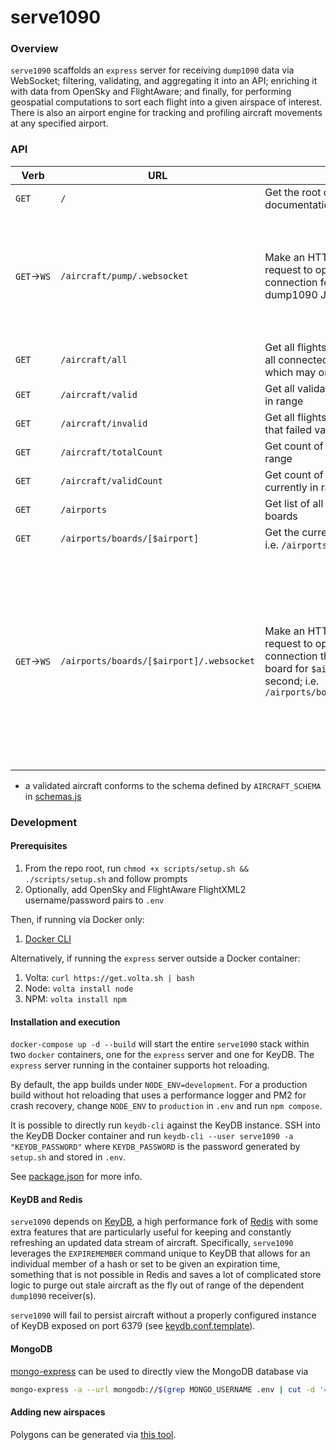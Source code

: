 # serve1090

### Overview

`serve1090` scaffolds an `express` server for receiving `dump1090` data via WebSocket; filtering, validating, and aggregating it into an API; enriching it with data from OpenSky and FlightAware; and finally, for performing geospatial computations to sort each flight into a given airspace of interest. There is also an airport engine for tracking and profiling aircraft movements at any specified airport.

### API

| Verb            | URL                                      | Function                                                                                                                                                              | Notes                                                                                                                                                                                                                                               |
| --------------- | ---------------------------------------- | --------------------------------------------------------------------------------------------------------------------------------------------------------------------- | --------------------------------------------------------------------------------------------------------------------------------------------------------------------------------------------------------------------------------------------------- |
| `GET`           | `/`                                      | Get the root of the API, returning documentation and route info                                                                                                       |                                                                                                                                                                                                                                                     |
| `GET`&rarr;`WS` | `/aircraft/pump/.websocket`              | Make an HTTP/1.1 upgrade request to open a WebSocket connection for sending dump1090 JSON data                                                                        | Each message sent through the Websocket pipe must be a stringified JSON hash containing a property `token` whose value is equal to `PUMP_SECRET`                                                                                                    |
| `GET`           | `/aircraft/all`                          | Get all flights currently in range of all connected receivers, each of which may or may not be valid                                                                  |                                                                                                                                                                                                                                                     |
| `GET`           | `/aircraft/valid`                        | Get all validated\* flights currently in range                                                                                                                        |                                                                                                                                                                                                                                                     |
| `GET`           | `/aircraft/invalid`                      | Get all flights currently in range that failed validation                                                                                                             |                                                                                                                                                                                                                                                     |
| `GET`           | `/aircraft/totalCount`                   | Get count of all flights currently in range                                                                                                                           |                                                                                                                                                                                                                                                     |
| `GET`           | `/aircraft/validCount`                   | Get count of all valid flights currently in range                                                                                                                     |                                                                                                                                                                                                                                                     |
| `GET`           | `/airports`                              | Get list of all supported airport boards                                                                                                                              |                                                                                                                                                                                                                                                     |
| `GET`           | `/airports/boards/[$airport]`            | Get the current board for `$airport`; i.e. `/airports/kdca`                                                                                                           |                                                                                                                                                                                                                                                     |
| `GET`&rarr;`WS` | `/airports/boards/[$airport]/.websocket` | Make an HTTP/1.1 upgrade request to open a WebSocket connection that will broadcast the board for `$airport` once per second; i.e. `/airports/boards/kdca/.websocket` | Upon opening the WebSocket pipe, the server will listen for 5 seconds for a message containing a stringified JSON hash with a property `token` whose value is equal to `BROADCAST_SECRET`; after this secret is validated, the broadcast will start |

- a validated aircraft conforms to the schema defined by `AIRCRAFT_SCHEMA` in [schemas.js](./src/stores/schemas.js)

### Development

#### Prerequisites

1. From the repo root, run `chmod +x scripts/setup.sh && ./scripts/setup.sh` and follow prompts
2. Optionally, add OpenSky and FlightAware FlightXML2 username/password pairs to `.env`

Then, if running via Docker only:

1. [Docker CLI](https://docs.docker.com/get-docker/)

Alternatively, if running the `express` server outside a Docker container:

1. Volta: `curl https://get.volta.sh | bash`
2. Node: `volta install node`
3. NPM: `volta install npm`

#### Installation and execution

`docker-compose up -d --build` will start the entire `serve1090` stack within two `docker` containers, one for the `express` server and one for KeyDB. The `express` server running in the container supports hot reloading.

By default, the app builds under `NODE_ENV=development`. For a production build without hot reloading that uses a performance logger and PM2 for crash recovery, change `NODE_ENV` to `production` in `.env` and run `npm compose`.

It is possible to directly run `keydb-cli` against the KeyDB instance. SSH into the KeyDB Docker container and run `keydb-cli --user serve1090 -a "KEYDB_PASSWORD"` where `KEYDB_PASSWORD` is the password generated by `setup.sh` and stored in `.env`.

See [package.json](package.json) for more info.

#### KeyDB and Redis

`serve1090` depends on [KeyDB](https://github.com/JohnSully/KeyDB), a high performance fork of [Redis](https://github.com/redis/redis) with some extra features that are particularly useful for keeping and constantly refreshing an updated data stream of aircraft. Specifically, `serve1090` leverages the `EXPIREMEMBER` command unique to KeyDB that allows for an individual member of a hash or set to be given an expiration time, something that is not possible in Redis and saves a lot of complicated store logic to purge out stale aircraft as the fly out of range of the dependent `dump1090` receiver(s).

`serve1090` will fail to persist aircraft without a properly configured instance of KeyDB exposed on port 6379 (see [keydb.conf.template](keydb.conf.template)).

#### MongoDB

[mongo-express](https://www.npmjs.com/package/mongo-express) can be used to directly view the MongoDB database via

```bash
mongo-express -a --url mongodb://$(grep MONGO_USERNAME .env | cut -d '=' -f2):$(grep MONGO_PASSWORD .env | cut -d '=' -f2)@127.0.0.1:27017
```

#### Adding new airspaces

Polygons can be generated via [this tool](https://www.keene.edu/campus/maps/tool/).
